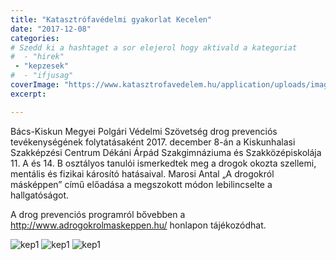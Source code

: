 ```yaml
---
title: "Katasztrófavédelmi gyakorlat Kecelen"
date: "2017-12-08"
categories:
# Szedd ki a hashtaget a sor elejerol hogy aktivald a kategoriat
#  - "hirek"
 - "kepzesek"
#  - "ifjusag"
coverImage: "https://www.katasztrofavedelem.hu/application/uploads/images/header/767934.jpg"
excerpt: 

---
```

Bács-Kiskun Megyei Polgári Védelmi Szövetség drog prevenciós tevékenységének folytatásaként 2017. december 8-án a Kiskunhalasi Szakképzési Centrum Dékáni Árpád Szakgimnáziuma és Szakközépiskolája 11. A és 14. B osztályos tanulói ismerkedtek meg a drogok okozta szellemi, mentális és fizikai károsító hatásaival. Marosi Antal „A drogokról másképpen” című előadása a megszokott módon lebilincselte a hallgatóságot.

A drog prevenciós programról bővebben a http://www.adrogokrolmaskeppen.hu/ honlapon tájékozódhat.


![kep1](/images/403943.jpg)
![kep1](/images/403944.jpg)
![kep1](/images/403945.jpg)